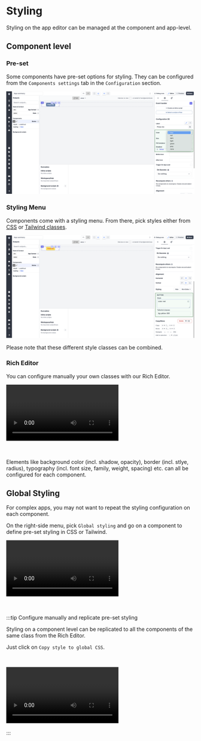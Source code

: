 # Styling

Styling on the app editor can be managed at the component and app-level.

## Component level

### Pre-set

Some components have pre-set options for styling. They can be configured from the `Components settings` tab in the `Configuration` section.

![Pre-set colors](../../assets/apps/8_app_styling/pre_set_colors.png)

### Styling Menu

Components come with a styling menu. From there, pick styles either from [CSS](https://www.w3schools.com/html/html_css.asp) or [Tailwind classes](https://tailwind.build/classes).

![Styling menu](../../assets/apps/8_app_styling/styling_menu.png)

Please note that these different style classes can be combined.

### Rich Editor

You can configure manually your own classes with our Rich Editor.

<video
    className="border-2 rounded-xl object-cover w-full h-full"
    autoPlay
    controls
    id="main-video"
    src="/videos/rich_editor.mp4"
/>

<br/>

Elements like background color (incl. shadow, opacity), border (incl. stlye, radius), typography (incl. font size, family, weight, spacing) etc. can all be configured for each component.

## Global Styling

For complex apps, you may not want to repeat the styling configuration on each component.

On the right-side menu, pick `Global styling` and go on a component to define pre-set styling in CSS or Tailwind.

<video
    className="border-2 rounded-xl object-cover w-full h-full"
    autoPlay
    controls
    id="main-video"
    src="/videos/global_styling.mp4"
/>

<br/>

:::tip Configure manually and replicate pre-set styling

Styling on a component level can be replicated to all the components of the same class from the Rich Editor.

Just click on `Copy style to global CSS`.

<br/>

<video
    className="border-2 rounded-xl object-cover w-full h-full"
    autoPlay
    controls
    id="main-video"
    src="/videos/copy_style_global_css.mp4"
/>

:::
